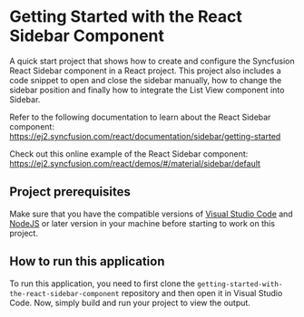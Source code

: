 # Getting Started with the React Sidebar Component

A quick start project that shows how to create and configure the Syncfusion React Sidebar component in a React project. This project also includes a code snippet to open and close the sidebar manually, how to change the sidebar position and finally how to integrate the List View component into Sidebar.
 
Refer to the following documentation to learn about the React Sidebar component: 
https://ej2.syncfusion.com/react/documentation/sidebar/getting-started

Check out this online example of the React Sidebar component:
https://ej2.syncfusion.com/react/demos/#/material/sidebar/default

## Project prerequisites
Make sure that you have the compatible versions of [Visual Studio Code](https://code.visualstudio.com/download ) and [NodeJS](https://nodejs.org/en/download) or later version in your machine before starting to work on this project.

## How to run this application
To run this application, you need to first clone the `getting-started-with-the-react-sidebar-component` repository and then open it in Visual Studio Code. Now, simply build and run your project to view the output.